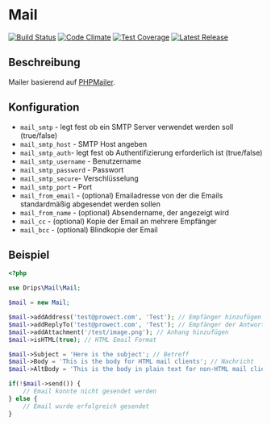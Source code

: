 # Mail

[![Build Status](https://travis-ci.org/Prowect/Mail.svg)](https://travis-ci.org/Prowect/Mail)
[![Code Climate](https://codeclimate.com/github/Prowect/Mail/badges/gpa.svg)](https://codeclimate.com/github/Prowect/Mail)
[![Test Coverage](https://codeclimate.com/github/Prowect/Mail/badges/coverage.svg)](https://codeclimate.com/github/Prowect/Mail/coverage)
[![Latest Release](https://img.shields.io/packagist/v/drips/Mail.svg)](https://packagist.org/packages/drips/mail)

## Beschreibung

Mailer basierend auf [PHPMailer](https://github.com/PHPMailer/PHPMailer).

## Konfiguration

+ `mail_smtp` - legt fest ob ein SMTP Server verwendet werden soll (true/false)
+ `mail_smtp_host` - SMTP Host angeben
+ `mail_smtp_auth`- legt fest ob Authentifizierung erforderlich ist (true/false)
+ `mail_smtp_username` - Benutzername
+ `mail_smtp_password` - Passwort
+ `mail_smtp_secure`- Verschlüsselung
+ `mail_smtp_port` - Port
+ `mail_from_email` - (optional) Emailadresse von der die Emails standardmäßig abgesendet werden sollen
+ `mail_from_name` - (optional) Absendername, der angezeigt wird
+ `mail_cc` - (optional) Kopie der Email an mehrere Empfänger
+ `mail_bcc` - (optional) Blindkopie der Email

## Beispiel

```php
<?php

use Drips\Mail\Mail;

$mail = new Mail;

$mail->addAddress('test@prowect.com', 'Test'); // Empfänger hinzufügen (zweiter Parameter ist optional);
$mail->addReplyTo('test@prowect.com', 'Test'); // Empfänger der Antwort-Email
$mail->addAttachment('/test/image.png'); // Anhang hinzufügen
$mail->isHTML(true); // HTML Email Format

$mail->Subject = 'Here is the subject'; // Betreff
$mail->Body = 'This is the body for HTML mail clients'; // Nachricht
$mail->AltBody = 'This is the body in plain text for non-HTML mail clients'; // Alternativ wenn HTML nicht unterstützt wird

if(!$mail->send()) {
    // Email konnte nicht gesendet werden
} else {
    // Email wurde erfolgreich gesendet
}
```
